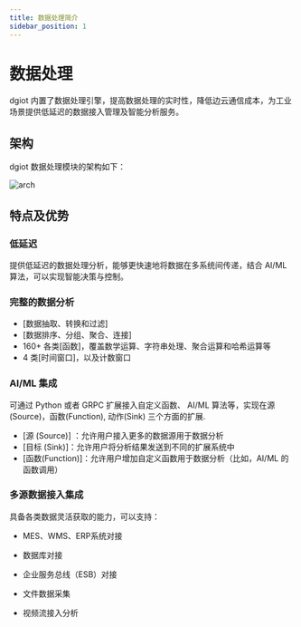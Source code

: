 ```yaml
---
title: 数据处理简介
sidebar_position: 1
---
```


# 数据处理

dgiot 内置了数据处理引擎，提高数据处理的实时性，降低边云通信成本，为工业场景提供低延迟的数据接入管理及智能分析服务。

## 架构

dgiot 数据处理模块的架构如下：

![arch](https://dgiot-1253666439.cos.ap-shanghai-fsi.myqcloud.com/dgiot_enterprise/zh/data_processing/arch.jpg)

## 特点及优势

### 低延迟
提供低延迟的数据处理分析，能够更快速地将数据在多系统间传递，结合 AI/ML 算法，可以实现智能决策与控制。

### 完整的数据分析

- [数据抽取、转换和过滤]
- [数据排序、分组、聚合、连接]
- 160+ 各类[函数]，覆盖数学运算、字符串处理、聚合运算和哈希运算等
- 4 类[时间窗口]，以及计数窗口

### AI/ML 集成

可通过  Python 或者 GRPC 扩展接入自定义函数、 AI/ML 算法等，实现在源(Source)，函数(Function), 动作(Sink) 三个方面的扩展.
- [源 (Source)] ：允许用户接入更多的数据源用于数据分析
- [目标 (Sink)]：允许用户将分析结果发送到不同的扩展系统中
- [函数(Function)]：允许用户增加自定义函数用于数据分析（比如，AI/ML 的函数调用）

### 多源数据接入集成
具备各类数据灵活获取的能力，可以支持：

- MES、WMS、ERP系统对接

- 数据库对接

- 企业服务总线（ESB）对接

- 文件数据采集

- 视频流接入分析
